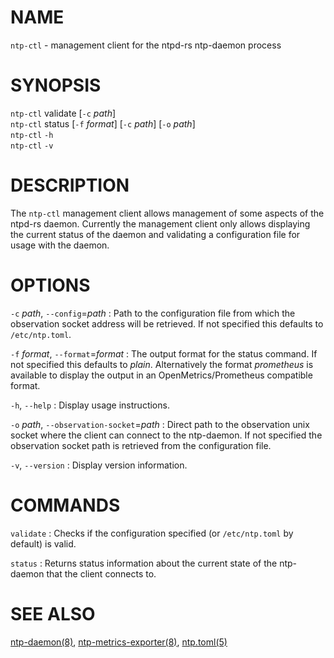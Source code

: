 <!-- ---
title: NTP-CTL(8) ntpd-rs 0.3.6 | ntpd-rs
--- -->

# NAME

`ntp-ctl` - management client for the ntpd-rs ntp-daemon process

# SYNOPSIS

`ntp-ctl` validate [`-c` *path*] \
`ntp-ctl` status [`-f` *format*] [`-c` *path*] [`-o` *path*] \
`ntp-ctl` `-h` \
`ntp-ctl` `-v`

# DESCRIPTION

The `ntp-ctl` management client allows management of some aspects of the
ntpd-rs daemon. Currently the management client only allows displaying the
current status of the daemon and validating a configuration file for usage
with the daemon.

# OPTIONS

`-c` *path*, `--config`=*path*
:   Path to the configuration file from which the observation socket address
    will be retrieved. If not specified this defaults to `/etc/ntp.toml`.

`-f` *format*, `--format`=*format*
:   The output format for the status command. If not specified this defaults to
    *plain*. Alternatively the format *prometheus* is available to display the
    output in an OpenMetrics/Prometheus compatible format.

`-h`, `--help`
:   Display usage instructions.

`-o` *path*, `--observation-socket`=*path*
:   Direct path to the observation unix socket where the client can connect to
    the ntp-daemon. If not specified the observation socket path is retrieved
    from the configuration file.

`-v`, `--version`
:   Display version information.

# COMMANDS

`validate`
:   Checks if the configuration specified (or `/etc/ntp.toml` by default) is
    valid.

`status`
:   Returns status information about the current state of the ntp-daemon that
    the client connects to.

# SEE ALSO

[ntp-daemon(8)](ntp-daemon.8.md),
[ntp-metrics-exporter(8)](ntp-metrics-exporter.8.md),
[ntp.toml(5)](ntp.toml.5.md)
